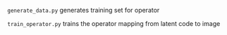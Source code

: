 `generate_data.py` generates training set for operator

`train_operator.py` trains the operator mapping from latent code to image

